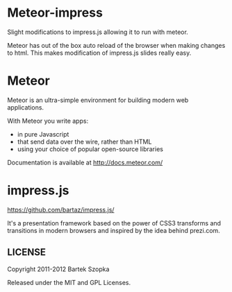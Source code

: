 Meteor-impress
============

Slight modifications to impress.js allowing it to run with meteor.

Meteor has out of the box auto reload of the browser when making changes to html. This makes modification of impress.js slides really easy.


Meteor
============

Meteor is an ultra-simple environment for building modern web applications.

With Meteor you write apps:

* in pure Javascript
* that send data over the wire, rather than HTML
* using your choice of popular open-source libraries

Documentation is available at http://docs.meteor.com/


impress.js
============

https://github.com/bartaz/impress.js/

It's a presentation framework based on the power of CSS3 transforms and 
transitions in modern browsers and inspired by the idea behind prezi.com.


LICENSE
---------

Copyright 2011-2012 Bartek Szopka

Released under the MIT and GPL Licenses.



